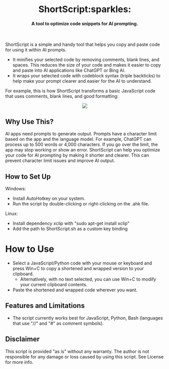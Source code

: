 <h1 align="center">ShortScript:sparkles:</h1>

#### <p align="center">A tool to optimize code snippets for AI prompting.</p><br>

ShortScript is a simple and handy tool that helps you copy and paste code for using it within AI prompts.

- It minifies your selected code by removing comments, blank lines, and spaces. This reduces the size of your code and makes it easier to copy and paste into AI applications like ChatGPT or Bing AI.
- It wraps your selected code with codeblock syntax (triple backticks) to help make your prompt clearer and easier for the AI to understand.

For example, this is how ShortScript transforms a basic JavaScript code that uses comments, blank lines, and good formatting:

<p align="center">
<img src="https://user-images.githubusercontent.com/105183376/235229706-9de3705f-ba5a-4d35-8626-2312593540dc.png" />
</p>

## Why Use This?

AI apps need prompts to generate output. Prompts have a character limit based on the app and the language model. For example, ChatGPT can process up to 500 words or 4,000 characters. If you go over the limit, the app may stop working or show an error. ShortScript can help you optimize your code for AI prompting by making it shorter and clearer. This can prevent character limit issues and improve AI output.

## How to Set Up

Windows:
- Install AutoHotkey on your system.
- Run the script by double-clicking or right-clicking on the .ahk file.

Linux:
- Install dependency xclip with "sudo apt-get install xclip"
- Add the path to ShortScript.sh as a custom key binding


# How to Use

- Select a JavaScript/Python code with your mouse or keyboard and press Win+C to copy a shortened and wrapped version to your clipboard.
  - Alternatively, with no text selected, you can use Win+C to modify your current clipboard contents.
- Paste the shortened and wrapped code wherever you want.


## Features and Limitations

- The script currently works best for JavaScript, Python, Bash (languages that use "//" and "#" as comment symbols).

## Disclaimer

This script is provided "as is" without any warranty. The author is not responsible for any damage or loss caused by using this script. See License for more info.


